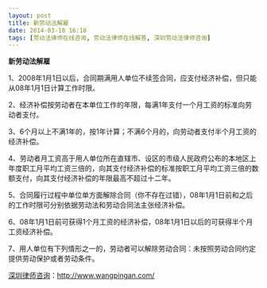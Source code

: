 ```yaml
---
layout: post
title: 新劳动法解雇
date: 2014-03-18 16:18
tags: [劳动法律师在线咨询, 劳动法律师在线解答, 深圳劳动法律师咨询]
---
```

<strong>新劳动法解雇</strong>

1、2008年1月1日以后，合同期满用人单位不续签合同，应支付经济补偿，但只能从08年1月1日计算工作时限。

2、经济补偿按劳动者在本单位工作的年限，每满1年支付一个月工资的标准向劳动者支付。

3、6个月以上不满1年的，按1年计算；不满6个月的，向劳动者支付半个月工资的经济补偿。

4、劳动者月工资高于用人单位所在直辖市、设区的市级人民政府公布的本地区上年度职工月平均工资三倍的，向其支付经济补偿的标准按职工月平均工资三倍的数额支付，向其支付经济补偿的年限最高不超过十二年。

5、合同履行过程中单位单方面解除合同（你不存在过错），08年1月1日前和之后的工作时限可分别依据劳动法和劳动合同法主张经济补偿。

6、08年1月1日前可获得1个月工资的经济补偿，08年1月1日以后的可获得半个月工资经济补偿。

7、用人单位有下列情形之一的，劳动者可以解除劳动合同：未按照劳动合同约定提供劳动保护或者劳动条件。

<a href="http://www.wangpingan.com/">深圳律师咨询</a>：<a href="http://www.wangpingan.com/">http://www.wangpingan.com/</a>

